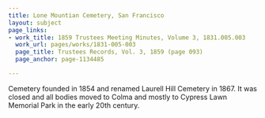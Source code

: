 ```yaml
---
title: Lone Mountian Cemetery, San Francisco
layout: subject
page_links:
- work_title: 1859 Trustees Meeting Minutes, Volume 3, 1831.005.003
  work_url: pages/works/1831-005-003
  page_title: Trustees Records, Vol. 3, 1859 (page 093)
  page_anchor: page-1134485

---
```

<p>Cemetery founded in 1854 and renamed Laurell Hill Cemetery in 1867. It was closed and all bodies moved to Colma and mostly to Cypress Lawn Memorial Park in the early 20th century.</p>